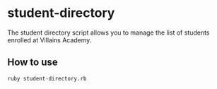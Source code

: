 # student-directory

The student directory script allows you to manage the list of students enrolled at Villains Academy.

## How to use

```shell
ruby student-directory.rb
```